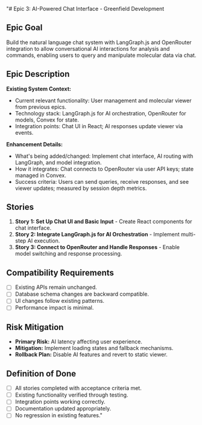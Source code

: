 "# Epic 3: AI-Powered Chat Interface - Greenfield Development

## Epic Goal

Build the natural language chat system with LangGraph.js and OpenRouter integration to allow conversational AI interactions for analysis and commands, enabling users to query and manipulate molecular data via chat.

## Epic Description

**Existing System Context:**

- Current relevant functionality: User management and molecular viewer from previous epics.
- Technology stack: LangGraph.js for AI orchestration, OpenRouter for models, Convex for state.
- Integration points: Chat UI in React; AI responses update viewer via events.

**Enhancement Details:**

- What's being added/changed: Implement chat interface, AI routing with LangGraph, and model integration.
- How it integrates: Chat connects to OpenRouter via user API keys; state managed in Convex.
- Success criteria: Users can send queries, receive responses, and see viewer updates; measured by session depth metrics.

## Stories

1. **Story 1: Set Up Chat UI and Basic Input** - Create React components for chat interface.
2. **Story 2: Integrate LangGraph.js for AI Orchestration** - Implement multi-step AI execution.
3. **Story 3: Connect to OpenRouter and Handle Responses** - Enable model switching and response processing.

## Compatibility Requirements

- [ ] Existing APIs remain unchanged.
- [ ] Database schema changes are backward compatible.
- [ ] UI changes follow existing patterns.
- [ ] Performance impact is minimal.

## Risk Mitigation

- **Primary Risk:** AI latency affecting user experience.
- **Mitigation:** Implement loading states and fallback mechanisms.
- **Rollback Plan:** Disable AI features and revert to static viewer.

## Definition of Done

- [ ] All stories completed with acceptance criteria met.
- [ ] Existing functionality verified through testing.
- [ ] Integration points working correctly.
- [ ] Documentation updated appropriately.
- [ ] No regression in existing features." 